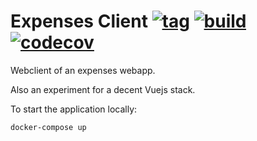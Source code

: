 # Expenses Client [![tag](https://img.shields.io/github/tag/namelivia/expenses-client.svg)](https://github.com/namelivia/expenses-client/releases) [![build](https://github.com/namelivia/expenses-client/workflows/build/badge.svg)](https://github.com/namelivia/expenses-client/actions?query=workflow%3ABuild) [![codecov](https://codecov.io/gh/namelivia/expenses-client/branch/master/graph/badge.svg)](https://codecov.io/gh/namelivia/expenses-client)
Webclient of an expenses webapp.

Also an experiment for a decent Vuejs stack.

To start the application locally:

```
docker-compose up
```
